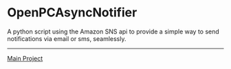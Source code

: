 # OpenPCAsyncNotifier
A python script using the Amazon SNS api to provide a simple way to send notifications via email or sms, seamlessly.

---

[Main Project](https://github.com/Johnathan-P-Burns/OpenPC)
